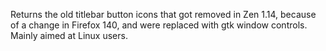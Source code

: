 
Returns the old titlebar button icons that got removed in Zen 1.14, because of a change in Firefox 140, and were replaced with gtk window controls. Mainly aimed at Linux users.
